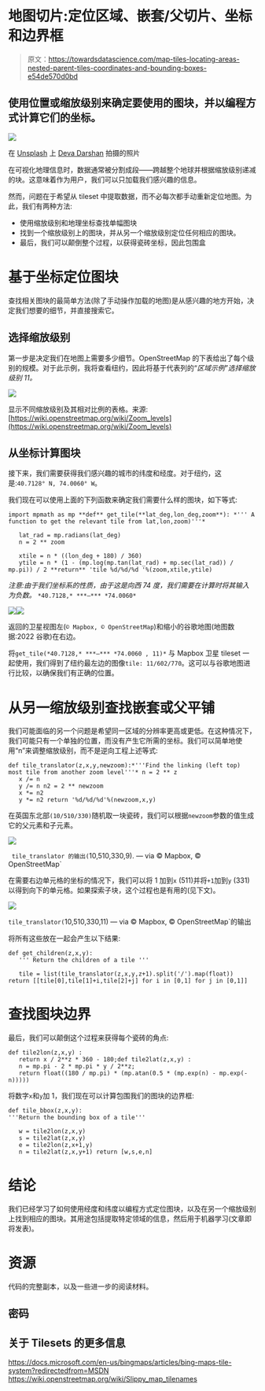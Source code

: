 # 地图切片:定位区域、嵌套/父切片、坐标和边界框

> 原文：<https://towardsdatascience.com/map-tiles-locating-areas-nested-parent-tiles-coordinates-and-bounding-boxes-e54de570d0bd>

## 使用位置或缩放级别来确定要使用的图块，并以编程方式计算它们的坐标。

![](img/cf1b75920a44af7b963c2465a4517c56.png)

在 [Unsplash](https://unsplash.com?utm_source=medium&utm_medium=referral) 上 [Deva Darshan](https://unsplash.com/@darshan394?utm_source=medium&utm_medium=referral) 拍摄的照片

在可视化地理信息时，数据通常被分割成段——跨越整个地球并根据缩放级别递减的块。这意味着作为用户，我们可以只加载我们感兴趣的信息。

然而，问题在于希望从 tileset 中提取数据，而不必每次都手动重新定位地图。为此，我们有两种方法:

*   使用缩放级别和地理坐标查找单幅图块
*   找到一个缩放级别上的图块，并从另一个缩放级别定位任何相应的图块。
*   最后，我们可以颠倒整个过程，以获得瓷砖坐标，因此包围盒

# 基于坐标定位图块

查找相关图块的最简单方法(除了手动操作加载的地图)是从感兴趣的地方开始，决定我们想要的细节，并直接搜索它。

## 选择缩放级别

第一步是决定我们在地图上需要多少细节。OpenStreetMap 的下表给出了每个级别的规模。对于此示例，我将查看纽约，因此将基于代表列的“*区域示例”选择缩放级别 11。*

![](img/4fac5904342b6ff46af6fd7963d18120.png)

显示不同缩放级别及其相对比例的表格。来源:[https://wiki.openstreetmap.org/wiki/Zoom_levels](https://wiki.openstreetmap.org/wiki/Zoom_levels)

## 从坐标计算图块

接下来，我们需要获得我们感兴趣的城市的纬度和经度。对于纽约，这是:`40.7128° N, 74.0060° W`。

我们现在可以使用上面的下列函数来确定我们需要什么样的图块，如下等式:

```
import mpmath as mp **def** get_tile(**lat_deg,lon_deg,zoom**): *''' A function to get the relevant tile from lat,lon,zoom)'''*

   lat_rad = mp.radians(lat_deg)
   n = 2 ** zoom

   xtile = n * ((lon_deg + 180) / 360)
   ytile = n * (1 - (mp.log(mp.tan(lat_rad) + mp.sec(lat_rad)) / mp.pi)) / 2 **return** 'tile %d/%d/%d '%(zoom,xtile,ytile)
```

*注意:由于我们坐标系的性质，由于这是向西 74 度，我们需要在计算时将其输入为负数。* `*40.7128,* ***—*** *74.0060*`

![](img/20150b650f4fff1d30bedf28f03a2e9b.png)![](img/898f20a71820a5e3e280784a54758006.png)

返回的卫星视图左(`© Mapbox, © OpenStreetMap`)和缩小的谷歌地图(地图数据:2022 谷歌)在右边。

将`get_tile(*40.7128,* ***—*** *74.0060 , 11)*` 与 Mapbox 卫星 tileset 一起使用，我们得到了纽约最左边的图像`tile: 11/602/770`。这可以与谷歌地图进行比较，以确保我们有正确的位置。

# 从另一缩放级别查找嵌套或父平铺

我们可能面临的另一个问题是希望同一区域的分辨率更高或更低。在这种情况下，我们可能只有一个单独的位置，而没有产生它所需的坐标。我们可以简单地使用“n”来调整缩放级别，而不是逆向工程上述等式:

```
def tile_translator(z,x,y,newzoom):*'''Find the linking (left top) most tile from another zoom level'''* n = 2 ** z
   x /= n
   y /= n n2 = 2 ** newzoom
   x *= n2
   y *= n2 return '%d/%d/%d'%(newzoom,x,y)
```

在英国东北部`(10/510/330)`随机取一块瓷砖，我们可以根据`newzoom`参数的值生成它的父元素和子元素。

![](img/53edcd634393be2882d2145637820ecc.png)

` tile_translator 的输出(`10,510,330,9). — via © Mapbox, © OpenStreetMap`

在需要右边单元格的坐标的情况下，我们可以将 1 加到`x` (511)并将`+1`加到`y` (331)以得到向下的单元格。如果探索子块，这个过程也是有用的(见下文)。

![](img/ca8090ef0449118df21946853c458b2a.png)

` tile_translator( `10,510,330,11) — via © Mapbox, © OpenStreetMap`的输出

将所有这些放在一起会产生以下结果:

```
def get_children(z,x,y):
   ''' Return the children of a tile '''

   tile = list(tile_translator(z,x,y,z+1).split('/').map(float)) return [[tile[0],tile[1]+i,tile[2]+j] for i in [0,1] for j in [0,1]]
```

# 查找图块边界

最后，我们可以颠倒这个过程来获得每个瓷砖的角点:

```
def tile2lon(z,x,y) :
   return x / 2**z * 360 - 180;def tile2lat(z,x,y) :
   n = mp.pi - 2 * mp.pi * y / 2**z;
   return float((180 / mp.pi) * (mp.atan(0.5 * (mp.exp(n) - mp.exp(-n)))))
```

将数字`x`和`y`加 1，我们现在可以计算包围我们的图块的边界框:

```
def tile_bbox(z,x,y):
'''Return the bounding box of a tile'''

   w = tile2lon(z,x,y)
   s = tile2lat(z,x,y) 
   e = tile2lon(z,x+1,y)
   n = tile2lat(z,x,y+1) return [w,s,e,n]
```

# 结论

我们已经学习了如何使用经度和纬度以编程方式定位图块，以及在另一个缩放级别上找到相应的图块。其用途包括提取特定领域的信息，然后用于机器学习(文章即将发表)。

# 资源

代码的完整副本，以及一些进一步的阅读材料。

## 密码

## 关于 Tilesets 的更多信息

<https://docs.microsoft.com/en-us/bingmaps/articles/bing-maps-tile-system?redirectedfrom=MSDN>  <https://wiki.openstreetmap.org/wiki/Slippy_map_tilenames> 